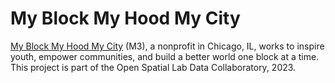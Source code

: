 # My Block My Hood My City
[My Block My Hood My City]([url](https://www.formyblock.org/)) (M3), a nonprofit in Chicago, IL, works to inspire youth, empower communities, and build a better world one block at a time. This project is part of the Open Spatial Lab Data Collaboratory, 2023. 

